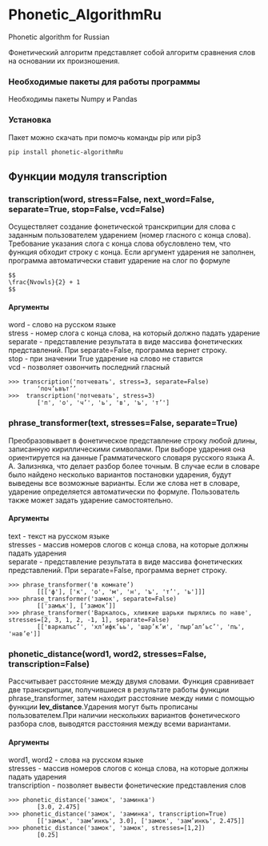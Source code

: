 # Phonetic_AlgorithmRu

Phonetic algorithm for Russian

Фонетический алгоритм представляет собой алгоритм сравнения слов на основании их произношения.

### Необходимые пакеты для работы программы

Необходимы пакеты Numpy и Pandas

### Установка

Пакет можно скачать при помочь команды pip или pip3
```
pip install phonetic-algorithmRu
```

## Функции модуля transcription

### transcription(word, stress=False, next_word=False, separate=True, stop=False, vcd=False)
Осуществляет создание фонетической транскрипции для слова с заданным пользователем ударением
(номер гласного с конца слова). 
Требование указания слога с конца слова обусловлено тем, что функция обходит строку с конца.
Если аргумент ударения не заполнен, программа автоматически ставит ударение на слог по формуле
```
$$
\frac{Nvowls}{2} + 1
$$
```
#### Аргументы
word - слово на русском языке <br>
stress - номер слога с конца слова, на который должно падать ударение<br>
separate - представление результата в виде массива фонетических представлений. При separate=False, программа вернет строку.<br>
stop - при значении True ударение на слово не ставится<br>
vcd - позволяет озвончить последний гласный<br>
```
>>> transcription('потчевать', stress=3, separate=False)
		‘поч’ьвът’’
>>>  transcription('потчевать', stress=3)
		['п', 'о', 'ч’', 'ь', 'в', 'ъ', 'т’']
```

### phrase_transformer(text, stresses=False, separate=True)
Преобразовывает в фонетическое представление строку любой длины, записанную кириллическими символами. При выборе ударения она ориентируется на данные Грамматического словаря русского языка А. А. Зализняка, что делает разбор более точным. В случае если в словаре было найдено несколько вариантов постановки ударения, будут выведены все возможные варианты. Если же слова нет в словаре, ударение определяется автоматически по формуле. Пользователь также может задать ударение самостоятельно. 

#### Аргументы
text - текст на русском языке <br>
stresses - массив номеров слогов с конца слова, на которые должны падать ударения<br>
separate - представление результата в виде массива фонетических представлений. При separate=False, программа вернет строку.<br>
```
>>> phrase_transformer('в комнате’)
		[[['ф'], ['к', 'о', 'м', 'н', 'ъ', 'т’', 'ь']]]
>>> phrase_transformer('замок', separate=False)
		[['замък'], [‘замок’]]
>>> phrase_transformer('Варкалось, хливкие шарьки пырялись по наве', stresses=[2, 3, 1, 2, -1, 1], separate=False)
		[['варкалъс’', 'хл’ифк’ьь', 'шар’к’и', 'пыр’ал’ьс’', 'пъ', 'нав’е']]
```

### phonetic_distance(word1, word2, stresses=False, transcription=False)
Рассчитывает расстояние между двумя словами. Функция сравнивает две транскрипции, получившиеся в результате работы функции phrase_transformer, затем находит расстояние между ними с помощью функции __lev_distance__.Ударения могут быть прописаны пользователем.При наличии нескольких вариантов фонетического разбора слов, выводятся расстояния между всеми вариантами.

#### Аргументы
word1, word2 - слова на русском языке <br>
stresses - массив номеров слогов с конца слова, на которые должны падать ударения<br>
transcription - позволяет вывести фонетические представления слов<br>

```
>>> phonetic_distance('замок', 'заминка')
		[3.0, 2.475]
>>> phonetic_distance('замок', 'заминка', transcription=True)
		[['замък', 'зам’инкъ', 3.0], ['замок', 'зам’инкъ', 2.475]]
>>> phonetic_distance('замок', 'замок', stresses=[1,2])
		[0.25]
```
